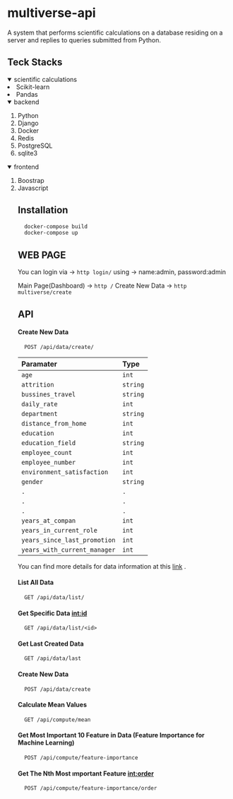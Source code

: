 # multiverse-api
A system that performs scientific calculations on a database residing on a server and replies to queries submitted from Python.

## Teck Stacks
</details>
<details open="open">
    <summary>scientific calculations</summary>
  </ol>  
    <li><a>Scikit-learn</a></li>
    <li><a>Pandas</a></li>
  </ol>
</details>
<details open="open">
    <summary>backend</summary>
  <ol>
    <li><a>Python</a></li>
    <li><a>Django</a></li>
    <li><a>Docker</a></li>
    <li><a>Redis</a></li>
    <li><a>PostgreSQL</a></li>
    <li><a>sqlite3</a></li>
  </ol>
</details>
<details open="open">
  <summary>frontend</summary>
   <ol>
    <li><a>Boostrap</a></li>
    <li><a>Javascript</a></li>


## Installation 

```bash 
  docker-compose build
  docker-compose up
```
 
## WEB PAGE

You can login via -> ```http login/```
using -> name:admin, password:admin

Main Page(Dashboard) -> ```http /```
Create New Data -> ```http multiverse/create```
 
## API 

#### Create New Data

```http
  POST /api/data/create/
```

| Paramater | Type     | 
| :-------- | :------- | 
| `age` | `int` |  |
| `attrition` | `string` 
| `bussines_travel` | `string` 
| `daily_rate` | `int` 
| `department` | `string`
| `distance_from_home` | `int`
| `education` | `int` |
| `education_field` | `string`
| `employee_count` | `int`
| `employee_number` | `int` 
| `environment_satisfaction` | `int` 
| `gender` | `string`
| `.` | `.` 
| `.` | `.` 
| `.` | `.` 
| `years_at_compan` | `int`
| `years_in_current_role` | `int`
| `years_since_last_promotion` | `int`
| `years_with_current_manager` | `int`

You can find more details for data information at this [link](https://www.kaggle.com/pavansubhasht/ibm-hr-analytics-attrition-dataset)
.

#### List All Data

```http
  GET /api/data/list/
```
#### Get Specific Data <int:id>

```http
  GET /api/data/list/<id>
```
#### Get Last Created Data

```http
  GET /api/data/last
```

#### Create New Data

```http
  POST /api/data/create
```

#### Calculate Mean Values

```http
  GET /api/compute/mean
```

#### Get Most Important 10 Feature in Data (Feature Importance for Machine Learning)

```http
  POST /api/compute/feature-importance
```

#### Get The Nth Most ımportant Feature <int:order>

```http
  POST /api/compute/feature-importance/order
```


